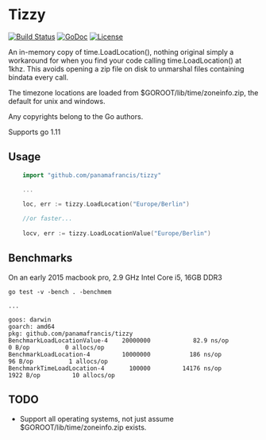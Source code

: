 # Tizzy

[![Build Status](https://secure.travis-ci.org/panamafrancis/tizzy.png?branch=master)](http://travis-ci.org/panamafrancis/tizzy)
[![GoDoc](https://godoc.org/github.com/panamafrancis/tizzy?status.svg)](https://godoc.org/github.com/panamafrancis/tizzy)
[![License](https://img.shields.io/github/license/panamafrancis/tizzy.svg)](https://github.com/panamafrancis/tizzy/blob/master/LICENSE)

An in-memory copy of time.LoadLocation(), nothing original simply a workaround
for when you find your code calling time.LoadLocation() at 1khz. This avoids
opening a zip file on disk to unmarshal files containing bindata every call.

The timezone locations are loaded from $GOROOT/lib/time/zoneinfo.zip, the
default for unix and windows.

Any copyrights belong to the Go authors.

Supports go 1.11

## Usage

```go
    import "github.com/panamafrancis/tizzy"

    ...

    loc, err := tizzy.LoadLocation("Europe/Berlin")
    
    //or faster...
    
    locv, err := tizzy.LoadLocationValue("Europe/Berlin")
```

## Benchmarks

On an early 2015 macbook pro, 2.9 GHz Intel Core i5, 16GB DDR3

```
go test -v -bench . -benchmem

...

goos: darwin
goarch: amd64
pkg: github.com/panamafrancis/tizzy
BenchmarkLoadLocationValue-4   	20000000	        82.9 ns/op	       0 B/op	       0 allocs/op
BenchmarkLoadLocation-4        	10000000	       186 ns/op	      96 B/op	       1 allocs/op
BenchmarkTimeLoadLocation-4    	  100000	     14176 ns/op	    1922 B/op	      10 allocs/op
```

## TODO

 - Support all operating systems, not just assume $GOROOT/lib/time/zoneinfo.zip exists.
